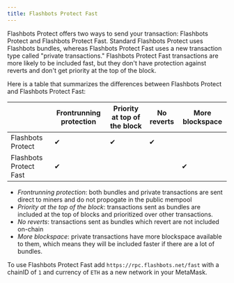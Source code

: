 ```yaml
---
title: Flashbots Protect Fast
---
```


Flashbots Protect offers two ways to send your transaction: Flashbots Protect and Flashbots Protect Fast. Standard Flashbots Protect uses Flashbots bundles, whereas Flashbots Protect Fast uses a new transaction type called "private transactions." Flashbots Protect Fast transactions are more likely to be included fast, but they don't have protection against reverts and don't get priority at the top of the block.

Here is a table that summarizes the differences between Flashbots Protect and Flashbots Protect Fast:

|                        | Frontrunning protection | Priority at top of the block | No reverts | More blockspace |
|------------------------|-------------------------|------------------------------|------------|-----------------|
| Flashbots Protect      | ✔                       | ✔                            | ✔          |                 |
| Flashbots Protect Fast | ✔                       |                              |            | ✔               |

- *Frontrunning protection*: both bundles and private transactions are sent direct to miners and do not propogate in the public mempool
- *Priority at the top of the block*: transactions sent as bundles are included at the top of blocks and prioritized over other transactions.
- *No reverts*: transactions sent as bundles which revert are not included on-chain
- *More blockspace*: private transactions have more blockspace available to them, which means they will be included faster if there are a lot of bundles.

To use Flashbots Protect Fast add `https://rpc.flashbots.net/fast` with a chainID of `1` and currency of `ETH` as a new network in your MetaMask.